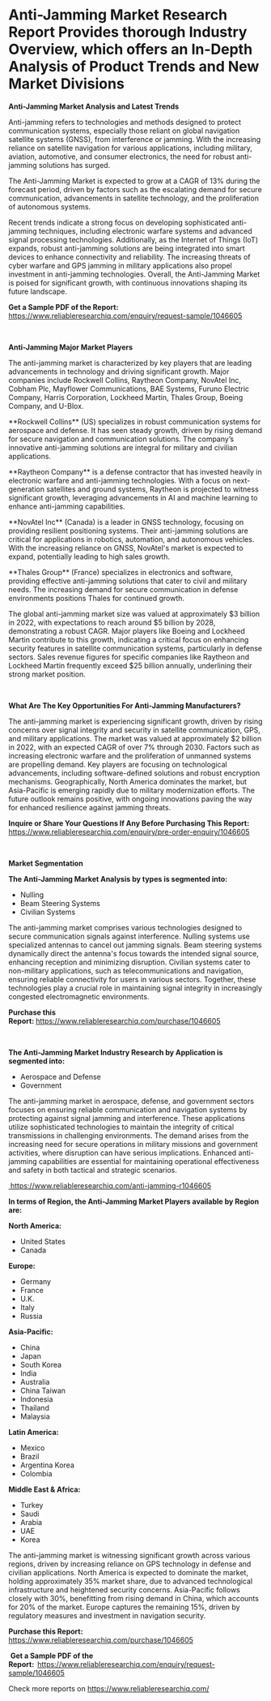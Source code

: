 <p><h1>Anti-Jamming Market Research Report Provides thorough Industry Overview, which offers an In-Depth Analysis of Product Trends and New Market Divisions</h1></p><p><strong>Anti-Jamming Market Analysis and Latest Trends</strong></p>
<p><p>Anti-jamming refers to technologies and methods designed to protect communication systems, especially those reliant on global navigation satellite systems (GNSS), from interference or jamming. With the increasing reliance on satellite navigation for various applications, including military, aviation, automotive, and consumer electronics, the need for robust anti-jamming solutions has surged.</p><p>The Anti-Jamming Market is expected to grow at a CAGR of 13% during the forecast period, driven by factors such as the escalating demand for secure communication, advancements in satellite technology, and the proliferation of autonomous systems. </p><p>Recent trends indicate a strong focus on developing sophisticated anti-jamming techniques, including electronic warfare systems and advanced signal processing technologies. Additionally, as the Internet of Things (IoT) expands, robust anti-jamming solutions are being integrated into smart devices to enhance connectivity and reliability. The increasing threats of cyber warfare and GPS jamming in military applications also propel investment in anti-jamming technologies. Overall, the Anti-Jamming Market is poised for significant growth, with continuous innovations shaping its future landscape.</p></p>
<p><strong>Get a Sample PDF of the Report:&nbsp;</strong> <a href="https://www.reliableresearchiq.com/enquiry/request-sample/1046605?utm_campaign=3505&utm_medium=2&utm_source=Github&utm_content=ia&utm_term=22032025&utm_id=anti-jamming">https://www.reliableresearchiq.com/enquiry/request-sample/1046605</a></p>
<p>&nbsp;</p>
<p><strong>Anti-Jamming Major Market Players</strong></p>
<p><p>The anti-jamming market is characterized by key players that are leading advancements in technology and driving significant growth. Major companies include Rockwell Collins, Raytheon Company, NovAtel Inc, Cobham Plc, Mayflower Communications, BAE Systems, Furuno Electric Company, Harris Corporation, Lockheed Martin, Thales Group, Boeing Company, and U-Blox.</p><p>**Rockwell Collins** (US) specializes in robust communication systems for aerospace and defense. It has seen steady growth, driven by rising demand for secure navigation and communication solutions. The company’s innovative anti-jamming solutions are integral for military and civilian applications.</p><p>**Raytheon Company** is a defense contractor that has invested heavily in electronic warfare and anti-jamming technologies. With a focus on next-generation satellites and ground systems, Raytheon is projected to witness significant growth, leveraging advancements in AI and machine learning to enhance anti-jamming capabilities.</p><p>**NovAtel Inc** (Canada) is a leader in GNSS technology, focusing on providing resilient positioning systems. Their anti-jamming solutions are critical for applications in robotics, automation, and autonomous vehicles. With the increasing reliance on GNSS, NovAtel's market is expected to expand, potentially leading to high sales growth.</p><p>**Thales Group** (France) specializes in electronics and software, providing effective anti-jamming solutions that cater to civil and military needs. The increasing demand for secure communication in defense environments positions Thales for continued growth.</p><p>The global anti-jamming market size was valued at approximately $3 billion in 2022, with expectations to reach around $5 billion by 2028, demonstrating a robust CAGR. Major players like Boeing and Lockheed Martin contribute to this growth, indicating a critical focus on enhancing security features in satellite communication systems, particularly in defense sectors. Sales revenue figures for specific companies like Raytheon and Lockheed Martin frequently exceed $25 billion annually, underlining their strong market position.</p></p>
<p>&nbsp;</p>
<p><strong>What Are The Key Opportunities For Anti-Jamming Manufacturers?</strong></p>
<p><p>The anti-jamming market is experiencing significant growth, driven by rising concerns over signal integrity and security in satellite communication, GPS, and military applications. The market was valued at approximately $2 billion in 2022, with an expected CAGR of over 7% through 2030. Factors such as increasing electronic warfare and the proliferation of unmanned systems are propelling demand. Key players are focusing on technological advancements, including software-defined solutions and robust encryption mechanisms. Geographically, North America dominates the market, but Asia-Pacific is emerging rapidly due to military modernization efforts. The future outlook remains positive, with ongoing innovations paving the way for enhanced resilience against jamming threats.</p></p>
<p><strong>Inquire or Share Your Questions If Any Before Purchasing This Report:</strong> <a href="https://www.reliableresearchiq.com/enquiry/pre-order-enquiry/1046605?utm_campaign=3505&utm_medium=2&utm_source=Github&utm_content=ia&utm_term=22032025&utm_id=anti-jamming">https://www.reliableresearchiq.com/enquiry/pre-order-enquiry/1046605</a></p>
<p>&nbsp;</p>
<p><strong>Market Segmentation</strong></p>
<p><strong>The Anti-Jamming Market Analysis by types is segmented into:</strong></p>
<p><ul><li>Nulling</li><li>Beam Steering Systems</li><li>Civilian Systems</li></ul></p>
<p><p>The anti-jamming market comprises various technologies designed to secure communication signals against interference. Nulling systems use specialized antennas to cancel out jamming signals. Beam steering systems dynamically direct the antenna's focus towards the intended signal source, enhancing reception and minimizing disruption. Civilian systems cater to non-military applications, such as telecommunications and navigation, ensuring reliable connectivity for users in various sectors. Together, these technologies play a crucial role in maintaining signal integrity in increasingly congested electromagnetic environments.</p></p>
<p><strong>Purchase this Report:&nbsp;</strong><a href="https://www.reliableresearchiq.com/purchase/1046605?utm_campaign=3505&utm_medium=2&utm_source=Github&utm_content=ia&utm_term=22032025&utm_id=anti-jamming">https://www.reliableresearchiq.com/purchase/1046605</a></p>
<p>&nbsp;</p>
<p><strong>The Anti-Jamming Market Industry Research by Application is segmented into:</strong></p>
<p><ul><li>Aerospace and Defense</li><li>Government</li></ul></p>
<p><p>The anti-jamming market in aerospace, defense, and government sectors focuses on ensuring reliable communication and navigation systems by protecting against signal jamming and interference. These applications utilize sophisticated technologies to maintain the integrity of critical transmissions in challenging environments. The demand arises from the increasing need for secure operations in military missions and government activities, where disruption can have serious implications. Enhanced anti-jamming capabilities are essential for maintaining operational effectiveness and safety in both tactical and strategic scenarios.</p></p>
<p><a href="https://www.reliableresearchiq.com/anti-jamming-r1046605?utm_campaign=3505&utm_medium=2&utm_source=Github&utm_content=ia&utm_term=22032025&utm_id=anti-jamming">&nbsp;https://www.reliableresearchiq.com/anti-jamming-r1046605</a></p>
<p><strong>In terms of Region, the Anti-Jamming Market Players available by Region are:</strong></p>
<p>
    <p> <strong> North America: </strong>
        <ul>
            <li>United States</li>
            <li>Canada</li>
        </ul>
        </p> 
    <p> <strong> Europe: </strong>
        <ul>
            <li>Germany</li>
            <li>France</li>
            <li>U.K.</li>
            <li>Italy</li>
            <li>Russia</li>
        </ul>
        </p> 
    <p> <strong> Asia-Pacific: </strong>
        <ul>
            <li>China</li>
            <li>Japan</li>
            <li>South Korea</li>
            <li>India</li>
            <li>Australia</li>
            <li>China Taiwan</li>
            <li>Indonesia</li>
            <li>Thailand</li>
            <li>Malaysia</li>
        </ul>
        </p> 
    <p> <strong> Latin America: </strong>
        <ul>
            <li>Mexico</li>
            <li>Brazil</li>
            <li>Argentina Korea</li>
            <li>Colombia</li>
        </ul>
        </p> 
    <p> <strong> Middle East & Africa: </strong>
        <ul>
            <li>Turkey</li>
            <li>Saudi</li>
            <li>Arabia</li>
            <li>UAE</li>
            <li>Korea</li>
        </ul>
    </p>
    </p>
<p><p>The anti-jamming market is witnessing significant growth across various regions, driven by increasing reliance on GPS technology in defense and civilian applications. North America is expected to dominate the market, holding approximately 35% market share, due to advanced technological infrastructure and heightened security concerns. Asia-Pacific follows closely with 30%, benefitting from rising demand in China, which accounts for 20% of the market. Europe captures the remaining 15%, driven by regulatory measures and investment in navigation security.</p></p>
<p><strong>Purchase this Report: </strong><a href="https://www.reliableresearchiq.com/purchase/1046605?utm_campaign=3505&utm_medium=2&utm_source=Github&utm_content=ia&utm_term=22032025&utm_id=anti-jamming">https://www.reliableresearchiq.com/purchase/1046605</a></p>
<p>&nbsp;<strong>Get a Sample PDF of the Report:&nbsp;&nbsp;</strong><a href="https://www.reliableresearchiq.com/enquiry/request-sample/1046605?utm_campaign=3505&utm_medium=2&utm_source=Github&utm_content=ia&utm_term=22032025&utm_id=anti-jamming">https://www.reliableresearchiq.com/enquiry/request-sample/1046605</a></p>
<p><strong></strong></p>
<p>Check more reports on <a href="https://www.reliableresearchiq.com/?utm_campaign=3505&utm_medium=2&utm_source=Github&utm_content=ia&utm_term=22032025&utm_id=anti-jamming">https://www.reliableresearchiq.com/</a></p>